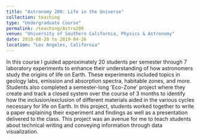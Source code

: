 ```yaml
---
title: "Astronomy 200: Life in the Universe"
collection: teaching
type: "Undergraduate Course"
permalink: /teaching/Astro200
venue: "University of Southern California, Physics & Astronomy"
date: 2018-08-20 to 2019-04-26
location: "Los Angeles, California"
---
```


In this course I guided approximately 20 students per semester through 7 laboratory experiments to enhance their understanding of how astronomers study the origins of life on Earth. These experiments included topics in geology labs, emission and absorption spectra, habitable zones, and more. Students also completed a semester-long 'Eco-Zone' project where they create and track a closed system over the course of 3 months to identify how the inclusion/exclusion of different materials aided in the various cycles necessary for life on Earth. In this project, students worked together to write a paper explaining their experiment and findings as well as a presentation delivered to the class. This project was an avenue for me to teach students about technical writing and conveying information through data visualization. 
